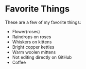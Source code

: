 # Favorite Things

These are a few of my favorite things:
- Flower(roses)
- Raindrops on roses
- Whiskers on kittens
- Bright copper kettles
- Warm woolen mittens
- Not editing directly on GitHub
- Coffee
